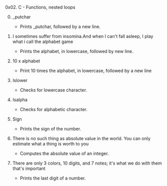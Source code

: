 0x02. C - Functions, nested loops

0. _putchar
	- Prints _putchar, followed by a new line.

1. I sometimes suffer from insomina.And when I can't fall asleep, I play what i call the alphabet game 
	- Prints the alphabet, in lowercase, followed by new line.

2. 10 x alphabet
	- Print 10 times the alphabet, in lowercase, followed by a new line

3. Islower
	- Checks for lowercase character.

4. Isalpha
	- Checks for alphabetic character.

5. Sign 
	- Prints the sign of the number.

6. There is no such thing as absolute value in the world. You can only estimate what a thing is worth to you
	- Computes the absolute value of an integer.

7. There are only 3 colors, 10 digits, and 7 notes; it's what we do with them that's important
	- Prints the last digit of a number.

